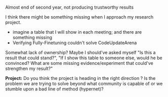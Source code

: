 Almost end of second year, not producing trustworthy results

I think there might be something missing when I approach my research project. 
* imagine a table that I will show in each meeting; and there are something missing
* Verifying Fully-Finetuning couldn't solve CodeUpdateArena

Somewhat lack of ownership? Maybe I should've asked myself "Is this a result that could stand?", "If I show this table to someone else, would he be convinced? What are some missing evidence/experiment that could've strengthen my result?"

**Project:**
Do you think the project is heading in the right direction ?
Is the problem we are trying to solve beyond what community is capable of or we stumble upon a bad line of method (hypernet)?